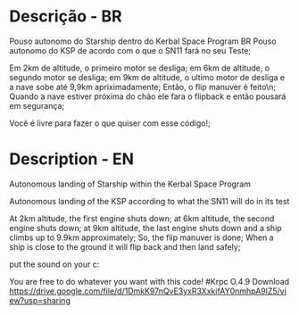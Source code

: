 # Descrição - BR
Pouso autonomo do Starship dentro do Kerbal Space Program
BR
Pouso autonomo do KSP de acordo com o que o SN11 fará no seu Teste;

Em 2km de altitude, o primeiro motor se desliga;
em 6km de altitude,  o segundo motor se desliga;
em 9km de altitude,  o ultimo motor de desliga e a nave sobe até 9,9km apriximadamente;
Então, o flip manuver é feito\n;
Quando a nave estiver próxima do chão ele fara o flipback e então pousará em segurança;

Você é livre para fazer o que quiser com esse código!;
# Description - EN
Autonomous landing of Starship within the Kerbal Space Program

Autonomous landing of the KSP according to what the SN11 will do in its test

At 2km altitude, the first engine shuts down;
at 6km altitude, the second engine shuts down;
at 9km altitude, the last engine shuts down and a ship climbs up to 9.9km approximately;
So, the flip manuver is done;
When a ship is close to the ground it will flip back and then land safely;

put the sound on your c:

You are free to do whatever you want with this code!
#Krpc O.4.9 Download
https://drive.google.com/file/d/1DmkK97nQvE3yxR3XxkifAY0nmhpA9lZ5/view?usp=sharing
